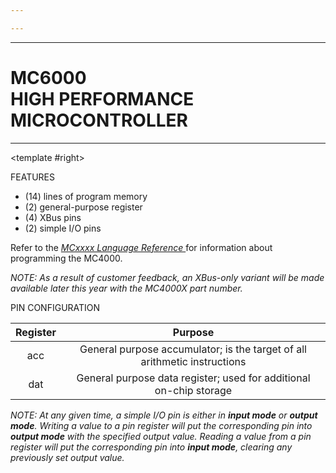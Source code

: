 ```yaml
---

---
```


----

# MC6000 <br>HIGH PERFORMANCE MICROCONTROLLER

----

<TwoCols>
<template #left>

<WideSubtitleBlock>DESCRIPTION</WideSubtitleBlock>

Offering maximum power so you can achieve a minimum chip count, the MC6000 is the centerpiece of 诚尚Micro’s MCxxxx microcontroller family. With plenty of room for complex instructions in its expansive fourteen-line program memory, two general-purpose registers, and six pins for I/O, the MC6000 can be at the center of even your most demanding embedded applications! Contact us to request samples.
</template>
<template #right>

<WideSubtitleBlock>FEATURES</WideSubtitleBlock>

- (14) lines of program memory
- (2) general-purpose register
- (4) XBus pins
- (2) simple I/O pins

Refer to the _[MCxxxx Language Reference ](/mcxxxx-language.html)_ for information about programming the MC4000.

_NOTE: As a result of customer feedback, an XBus-only variant will be made available later this year with the MC4000X part number._
</template>
</TwoCols>

<WideSubtitleBlock>PIN CONFIGURATION</WideSubtitleBlock>

<ImgContainer src="/images/17.webp" alt="MC6000" />

<div class="--flex --justify-center">

| Register |                                  Purpose                                  |
|:--------:|:-------------------------------------------------------------------------:|
|   acc    | General purpose accumulator; is the target of all arithmetic instructions |
|   dat    |    General purpose data register; used for additional on-chip storage     |
</div>

_NOTE: At any given time, a simple I/O pin is either in **input mode** or **output mode**. Writing a value to a pin register will put the corresponding pin into **output mode** with the specified output value.
Reading a value from a pin register will put the corresponding pin into **input mode**, clearing any previously set output value._